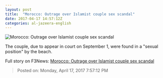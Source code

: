 ```yaml
---
layout: post
title:  "Morocco: Outrage over Islamist couple sex scandal"
date: 2017-04-17 14:57:12Z
categories: al-jazeera-english
---
```


![Morocco: Outrage over Islamist couple sex scandal](http://www.aljazeera.com/mritems/Images/2016/8/26/fb9759bd3f7c4d498935f4b9138c2bfb_18.jpg)

The couple, due to appear in court on September 1, were found in a "sexual position" by the beach.


Full story on F3News: [Morocco: Outrage over Islamist couple sex scandal](http://www.f3nws.com/n/nvyyvH)

> Posted on: Monday, April 17, 2017 7:57:12 PM
